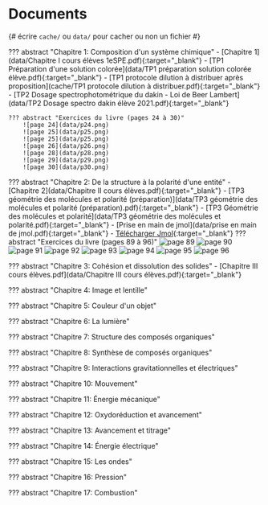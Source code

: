 # Documents

{# écrire `cache/` ou `data/` pour cacher ou non un fichier #} 

??? abstract "Chapitre 1: Composition d'un système chimique"
    - [Chapitre 1](data/Chapitre I cours élèves 1eSPE.pdf){:target="_blank"}
    - [TP1 Préparation d'une solution colorée](data/TP1 préparation solution colorée élève.pdf){:target="_blank"}
    - [TP1 protocole dilution à distribuer après proposition](cache/TP1 protocole dilution à distribuer.pdf){:target="_blank"}
    - [TP2 Dosage spectrophotométrique du dakin - Loi de Beer Lambert](data/TP2 Dosage spectro dakin élève 2021.pdf){:target="_blank"}    

    
    
    ??? abstract "Exercices du livre (pages 24 à 30)"
        ![page 24](data/p24.png)
        ![page 25](data/p25.png)
        ![page 25](data/p25.png)
        ![page 26](data/p26.png)
        ![page 28](data/p28.png)
        ![page 29](data/p29.png)
        ![page 30](data/p30.png)

    
??? abstract "Chapitre 2: De la structure à la polarité d'une entité"
    - [Chapitre 2](data/Chapitre II cours élèves.pdf){:target="_blank"}
    - [TP3  géométrie des molécules et polarité (préparation)](data/TP3  géométrie des molécules et polarité (préparation).pdf){:target="_blank"}
    - [TP3 Géométrie des molécules et polarité](data/TP3  géométrie des molécules et polarité.pdf){:target="_blank"}
    - [Prise en main de jmol](data/prise en main de jmol.pdf){:target="_blank"}
    - [Télécharger Jmol](http://sourceforge.net/projects/jmol/files/latest/download?source=files){:target="_blank"}
    ??? abstract "Exercices du livre (pages 89 à 96)"
        ![page 89](data/p89.png)
        ![page 90](data/p90.png)
        ![page 91](data/p91.png)
        ![page 92](data/p92.png)
        ![page 93](data/p93.png)
        ![page 94](data/p94.png)
        ![page 95](data/p95.png)
        ![page 96](data/p96.png)        
    
??? abstract "Chapitre 3: Cohésion et dissolution des solides"
    - [Chapitre III cours élèves.pdf](data/Chapitre III cours élèves.pdf){:target="_blank"}
 
??? abstract "Chapitre 4: Image et lentille"

 
??? abstract "Chapitre 5: Couleur d'un objet"

 
??? abstract "Chapitre 6: La lumière"

 
??? abstract "Chapitre 7: Structure des composés organiques"

 
??? abstract "Chapitre 8: Synthèse de composés organiques"

 
??? abstract "Chapitre 9: Interactions gravitationnelles et électriques"

 
??? abstract "Chapitre 10: Mouvement"

 
??? abstract "Chapitre 11: Énergie mécanique"

 
??? abstract "Chapitre 12: Oxydoréduction et avancement"

 
??? abstract "Chapitre 13: Avancement et titrage"

 
??? abstract "Chapitre 14: Énergie électrique"

 
??? abstract "Chapitre 15: Les ondes"

 
??? abstract "Chapitre 16: Pression"

 
??? abstract "Chapitre 17: Combustion"

 

